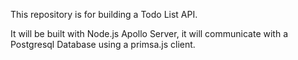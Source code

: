 This repository is for building a Todo List API.

It will be built with Node.js Apollo Server, it will communicate with a Postgresql Database using a primsa.js client.

